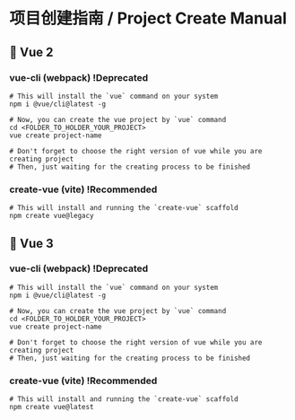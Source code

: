 # 项目创建指南 / Project Create Manual

## 🧭 Vue 2

### vue-cli (webpack) !Deprecated

```shell
# This will install the `vue` command on your system
npm i @vue/cli@latest -g

# Now, you can create the vue project by `vue` command
cd <FOLDER_TO_HOLDER_YOUR_PROJECT>
vue create project-name

# Don't forget to choose the right version of vue while you are creating project
# Then, just waiting for the creating process to be finished
```

### create-vue (vite) !Recommended

```shell
# This will install and running the `create-vue` scaffold
npm create vue@legacy
```

## 🚀 Vue 3

### vue-cli (webpack) !Deprecated

```shell
# This will install the `vue` command on your system
npm i @vue/cli@latest -g

# Now, you can create the vue project by `vue` command
cd <FOLDER_TO_HOLDER_YOUR_PROJECT>
vue create project-name

# Don't forget to choose the right version of vue while you are creating project
# Then, just waiting for the creating process to be finished
```

### create-vue (vite) !Recommended

```shell
# This will install and running the `create-vue` scaffold
npm create vue@latest
```
